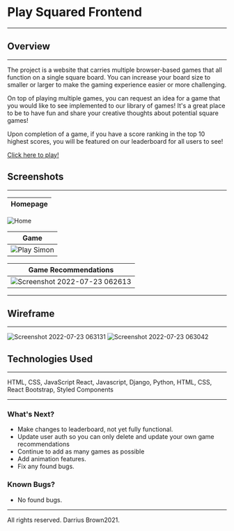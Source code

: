# Play Squared Frontend
-----------
## Overview
-----------
The project is a website that carries multiple browser-based  games that all function on a single square board. You can increase your board size to smaller or larger to make the gaming experience easier or more challenging.

On top of playing multiple games, you can request an idea for a game that you would like to see implemented to our library of games! It's a great place to be to have fun and share your creative thoughts about potential square games!

Upon completion of a game, if you have a score ranking in the top 10 highest scores, you will be featured on our leaderboard for all users to see!

[Click here to play!](https://fanciful-entremet-a52331.netlify.app/)

## Screenshots
---
|Homepage  |  
|:------------------------:
![Home](https://user-images.githubusercontent.com/91982228/180607241-9e48c75f-ca52-420e-8e3d-2676e608b2be.png)
  
|  Game  |   
:---------------------:|
|  ![Play Simon](https://user-images.githubusercontent.com/91982228/180607322-04724b64-e56a-4a27-9a8b-a6ede44745c0.png)

|  Game Recommendations |   
:---------------------:|
|  ![Screenshot 2022-07-23 062613](https://user-images.githubusercontent.com/91982228/180607623-f4cefa17-70e5-4ef4-93ee-39174b1b8ad5.png)


------
## Wireframe
------
![Screenshot 2022-07-23 063131](https://user-images.githubusercontent.com/91982228/180607402-f9b452cc-e3de-40f7-8f76-24933e20450c.png)
![Screenshot 2022-07-23 063042](https://user-images.githubusercontent.com/91982228/180607403-64fce2d8-3949-43fe-bb7e-b4bcb40f8300.png)


## Technologies Used
---
HTML, CSS, JavaScript
React, Javascript, Django, Python, HTML, CSS, React Bootstrap, Styled Components

---

### What's Next?
- Make changes to leaderboard, not yet fully functional.
- Update user auth so you can only delete and update your own game recommendations
- Continue to add as many games as possible
- Add animation features.
- Fix any found bugs. 

### Known Bugs?
- No found bugs.



---
All rights reserved. Darrius Brown2021.
